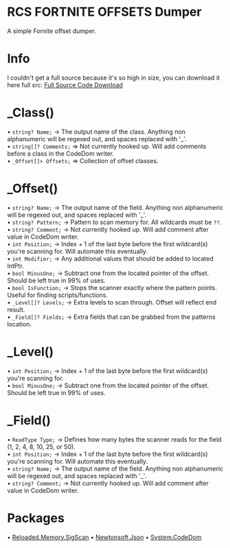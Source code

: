 # RCS FORTNITE OFFSETS Dumper
A simple Fornite offset dumper.


# Info
I couldn't get a full source because it's so high in size, you can download it here full src: [Full Source Code Download](https://github.com/DevRcs/Fortnite-Offset-dumper/releases/tag/Fortnite)

# _Class()
• `string? Name;` -> The output name of the class. Anything non alphanumeric will be regexed out, and spaces replaced with '_'.
<br> • `string[]? Comments;` => Not currently hooked up. Will add comments before a class in the CodeDom writer.
<br> • `_Offset[]> Offsets;` => Collection of offset classes.

# _Offset()
• `string? Name;` -> The output name of the field. Anything non alphanumeric will be regexed out, and spaces replaced with '_'.
<br> • `string? Pattern;` -> Pattern to scan memory for. All wildcards must be `??`.
<br> • `string? Comment;` -> Not currently hooked up. Will add comment after value in CodeDom writer.
<br> • `int Position;` -> Index + 1 of the last byte before the first wildcard(s) you're scanning for. Will automate this eventually.
<br> • `int Modifier;` -> Any additional values that should be added to located IntPtr.
<br> • `bool MinusOne;` -> Subtract one from the located pointer of the offset. Should be left true in 99% of uses.
<br> • `bool IsFunction;` -> Stops the scanner exactly where the pattern points. Useful for finding scripts/functions.
<br> • `_Level[]? Levels;` -> Extra levels to scan through. Offset will reflect end result.
<br> • `_Field[]? Fields;` -> Extra fields that can be grabbed from the patterns location.

# _Level()
• `int Position;` -> Index + 1 of the last byte before the first wildcard(s) you're scanning for.
<br> • `bool MinusOne;` -> Subtract one from the located pointer of the offset. Should be left true in 99% of uses.

# _Field()
• `ReadType Type;` -> Defines how many bytes the scanner reads for the field (1, 2, 4, 8, 10, 25, or 50).
<br> • `int Position;` -> Index + 1 of the last byte before the first wildcard(s) you're scanning for. Will automate this eventually.
<br> • `string? Name;` -> The output name of the field. Anything non alphanumeric will be regexed out, and spaces replaced with '_'.
<br> • `string? Comment;` -> Not currently hooked up. Will add comment after value in CodeDom writer.

# Packages
• [Reloaded.Memory.SigScan](https://www.nuget.org/packages/Reloaded.Memory.Sigscan/1.2.1) •  [Newtonsoft.Json](https://www.nuget.org/packages/Newtonsoft.Json/13.0.1) • [System.CodeDom](https://www.nuget.org/packages/System.CodeDom/6.0.0)
